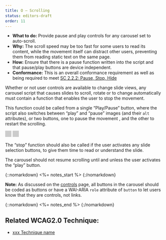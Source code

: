 ```yaml
---
title: O – Scrolling
status: editors-draft
order: 11
---
```


- **What to do:** Provide pause and play controls for any carousel set to auto-scroll.
- **Why:** The scroll speed may be too fast for some users to read its content, while the movement itself can distract other users, preventing them from reading static text on the same page.
- **How:** Ensure that there is a pause function written into the script and that pause/play buttons are device independent.
- **Conformance:** This is an overall conformance requirement as well as being required to meet [SC 2.2.2: Pause, Stop, Hide](http://www.w3.org/WAI/WCAG20/quickref/#qr-time-limits-pause)

Whether or not user controls are available to change slide views, any carousel script that causes slides to scroll, rotate or to change automatically must contain a function that enables the user to stop the movement.

This function could be called from a single “Play/Pause” button, where the script also switches between “play” and “pause” images (and their `alt` attributes), or two buttons, one to pause the movement , and the other to restart the scrolling.

![Pause](../img/placeholder.gif) ![Play](../img/placeholder.gif)

The “stop” function should also be called if the user activates any slide selection buttons, to give them time to read or understand the slide.

The carousel should not resume scrolling until and unless the user activates the “play” button.

{::nomarkdown}
<%= notes_start %>
{:/nomarkdown}

**Note:** As discussed on the [controls](controls.html) page, all buttons in the carousel should be coded as buttons or have a WAI-ARIA `role` attribute of `button` to let users know that they are controls, not links.

{::nomarkdown}
<%= notes_end %>
{:/nomarkdown}

## Related WCAG2.0 Technique:

- [xxx Technique name](#)
